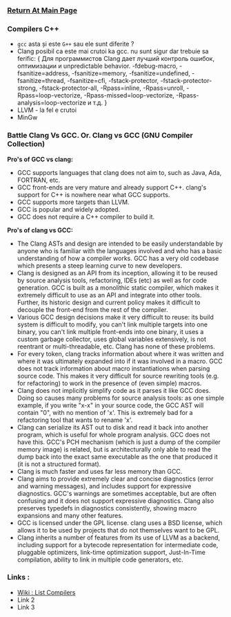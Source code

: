 ### [Return At Main Page](../README.md)

### Compilers C++

* `gcc` asta și este `G++` sau ele sunt diferite ?
* Clang posibil ca este mai crutoi ka gcc. nu sunt sigur dar trebuie sa ferific: {
	Для программистов Clang дает лучший контроль ошибок, оптимизации и unpredictable behavior. -fdebug-macro, -fsanitize=address, -fsanitize=memory, -fsanitize=undefined, -fsanitize=thread, -fsanitize=cfi, -fstack-protector, -fstack-protector-strong, -fstack-protector-all, -Rpass=inline, -Rpass=unroll, -Rpass=loop-vectorize, -Rpass-missed=loop-vectorize, -Rpass-analysis=loop-vectorize и т.д.
}
* LLVM - la fel e crutoi
* MinGw

### Battle Clang Vs GCC. Or. Clang vs GCC (GNU Compiler Collection)
**Pro's of GCC vs clang:**
* GCC supports languages that clang does not aim to, such as Java, Ada, FORTRAN, etc.
* GCC front-ends are very mature and already support C++. clang's support for C++ is nowhere near what GCC supports.
* GCC supports more targets than LLVM.
* GCC is popular and widely adopted.
* GCC does not require a C++ compiler to build it.

**Pro's of clang vs GCC:**
* The Clang ASTs and design are intended to be easily understandable by anyone who is familiar with the languages involved and who has a basic understanding of how a compiler works. GCC has a very old codebase which presents a steep learning curve to new developers.
* Clang is designed as an API from its inception, allowing it to be reused by source analysis tools, refactoring, IDEs (etc) as well as for code generation. GCC is built as a monolithic static compiler, which makes it extremely difficult to use as an API and integrate into other tools. Further, its historic design and current policy makes it difficult to decouple the front-end from the rest of the compiler.
* Various GCC design decisions make it very difficult to reuse: its build system is difficult to modify, you can't link multiple targets into one binary, you can't link multiple front-ends into one binary, it uses a custom garbage collector, uses global variables extensively, is not reentrant or multi-threadable, etc. Clang has none of these problems.
* For every token, clang tracks information about where it was written and where it was ultimately expanded into if it was involved in a macro. GCC does not track information about macro instantiations when parsing source code. This makes it very difficult for source rewriting tools (e.g. for refactoring) to work in the presence of (even simple) macros.
* Clang does not implicitly simplify code as it parses it like GCC does. Doing so causes many problems for source analysis tools: as one simple example, if you write "x-x" in your source code, the GCC AST will contain "0", with no mention of 'x'. This is extremely bad for a refactoring tool that wants to rename 'x'.
* Clang can serialize its AST out to disk and read it back into another program, which is useful for whole program analysis. GCC does not have this. GCC's PCH mechanism (which is just a dump of the compiler memory image) is related, but is architecturally only able to read the dump back into the exact same executable as the one that produced it (it is not a structured format).
* Clang is much faster and uses far less memory than GCC.
* Clang aims to provide extremely clear and concise diagnostics (error and warning messages), and includes support for expressive diagnostics. GCC's warnings are sometimes acceptable, but are often confusing and it does not support expressive diagnostics. Clang also preserves typedefs in diagnostics consistently, showing macro expansions and many other features.
* GCC is licensed under the GPL license. clang uses a BSD license, which allows it to be used by projects that do not themselves want to be GPL.
* Clang inherits a number of features from its use of LLVM as a backend, including support for a bytecode representation for intermediate code, pluggable optimizers, link-time optimization support, Just-In-Time compilation, ability to link in multiple code generators, etc.


### Links :
* [Wiki : List Compilers](https://en.wikipedia.org/wiki/List_of_compilers)
* Link 2
* Link 3